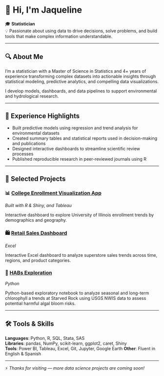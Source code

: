 # 👋 Hi, I'm Jaqueline

🎓 **Statistician**  
💡 Passionate about using data to drive decisions, solve problems, and build tools that make complex information understandable.

---

## 🔍 About Me

I’m a statistician with a Master of Science in Statistics and 4+ years of experience transforming complex datasets into actionable insights through statistical modeling, predictive analytics, and compelling data visualizations.

I develop models, dashboards, and data pipelines to support environmental and hydrological research.

---

## 💼 Experience Highlights

- Built predictive models using regression and trend analysis for environmental datasets
- Created summary tables and statistical reports used in decision-making and publications 
- Designed interactive dashboards to streamline scientific review processes  
- Published reproducible research in peer-reviewed journals using R

---

## 📁 Selected Projects

### 📊 [College Enrollment Visualization App](https://github.com/jortizDS/EnrollmentVisualizations)
*Built with R & Shiny, and Tableau*  

Interactive dashboard to explore University of Illinois enrollment trends by demographics and geography.

### 🛍️ [Retail Sales Dashboard](https://github.com/jortizDS/SuperstoreSalesExcel)
*Excel*  

Interactive Excel dashboard to analyze superstore sales trends across time, regions, and product categories.

### 🌊 [HABs Exploration](https://github.com/jortizDS/HABsExploration)
*Python*

Python-based exploratory notebook to analyze seasonal and long-term chlorophyll a trends at Starved Rock using USGS NWIS data to assess potential harmful algal bloom risks.



---

## 🛠️ Tools & Skills

**Languages**: Python, R, SQL, Stata, SAS  
**Libraries**: pandas, NumPy, scikit-learn, ggplot2, caret, Shiny  
**Tools**: Power BI, Tableau, Excel, Git, Jupyter, Google Earth 
**Other**: Fluent in English & Spanish

---

⚡ *Thanks for visiting — more data science projects are coming soon!*
